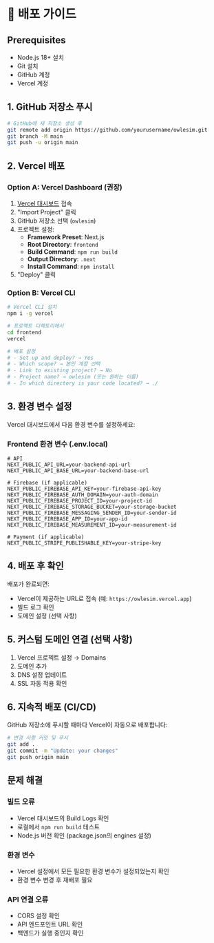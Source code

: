 # 🚀 배포 가이드

## Prerequisites
- Node.js 18+ 설치
- Git 설치
- GitHub 계정
- Vercel 계정

## 1. GitHub 저장소 푸시

```bash
# GitHub에 새 저장소 생성 후
git remote add origin https://github.com/yourusername/owlesim.git
git branch -M main
git push -u origin main
```

## 2. Vercel 배포

### Option A: Vercel Dashboard (권장)
1. [Vercel 대시보드](https://vercel.com/new) 접속
2. "Import Project" 클릭
3. GitHub 저장소 선택 (`owlesim`)
4. 프로젝트 설정:
   - **Framework Preset**: Next.js
   - **Root Directory**: `frontend`
   - **Build Command**: `npm run build`
   - **Output Directory**: `.next`
   - **Install Command**: `npm install`
5. "Deploy" 클릭

### Option B: Vercel CLI
```bash
# Vercel CLI 설치
npm i -g vercel

# 프로젝트 디렉토리에서
cd frontend
vercel

# 배포 설정
# - Set up and deploy? → Yes
# - Which scope? → 본인 계정 선택
# - Link to existing project? → No
# - Project name? → owlesim (또는 원하는 이름)
# - In which directory is your code located? → ./
```

## 3. 환경 변수 설정

Vercel 대시보드에서 다음 환경 변수를 설정하세요:

### Frontend 환경 변수 (.env.local)
```env
# API
NEXT_PUBLIC_API_URL=your-backend-api-url
NEXT_PUBLIC_API_BASE_URL=your-backend-base-url

# Firebase (if applicable)
NEXT_PUBLIC_FIREBASE_API_KEY=your-firebase-api-key
NEXT_PUBLIC_FIREBASE_AUTH_DOMAIN=your-auth-domain
NEXT_PUBLIC_FIREBASE_PROJECT_ID=your-project-id
NEXT_PUBLIC_FIREBASE_STORAGE_BUCKET=your-storage-bucket
NEXT_PUBLIC_FIREBASE_MESSAGING_SENDER_ID=your-sender-id
NEXT_PUBLIC_FIREBASE_APP_ID=your-app-id
NEXT_PUBLIC_FIREBASE_MEASUREMENT_ID=your-measurement-id

# Payment (if applicable)
NEXT_PUBLIC_STRIPE_PUBLISHABLE_KEY=your-stripe-key
```

## 4. 배포 후 확인

배포가 완료되면:
- Vercel이 제공하는 URL로 접속 (예: `https://owlesim.vercel.app`)
- 빌드 로그 확인
- 도메인 설정 (선택 사항)

## 5. 커스텀 도메인 연결 (선택 사항)

1. Vercel 프로젝트 설정 → Domains
2. 도메인 추가
3. DNS 설정 업데이트
4. SSL 자동 적용 확인

## 6. 지속적 배포 (CI/CD)

GitHub 저장소에 푸시할 때마다 Vercel이 자동으로 배포합니다:

```bash
# 변경 사항 커밋 및 푸시
git add .
git commit -m "Update: your changes"
git push origin main
```

## 문제 해결

### 빌드 오류
- Vercel 대시보드의 Build Logs 확인
- 로컬에서 `npm run build` 테스트
- Node.js 버전 확인 (package.json의 engines 설정)

### 환경 변수
- Vercel 설정에서 모든 필요한 환경 변수가 설정되었는지 확인
- 환경 변수 변경 후 재배포 필요

### API 연결 오류
- CORS 설정 확인
- API 엔드포인트 URL 확인
- 백엔드가 실행 중인지 확인

